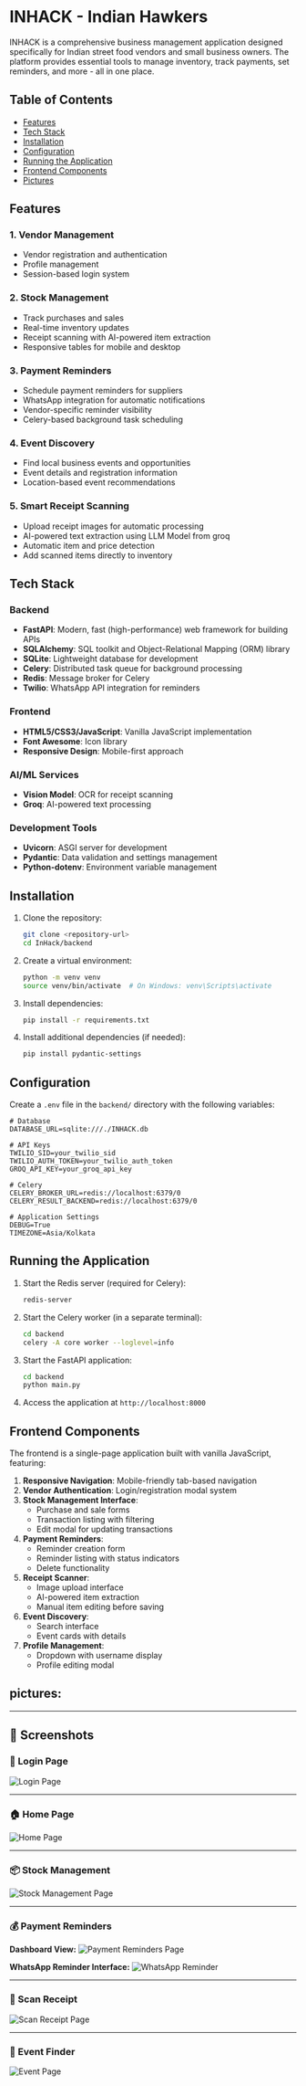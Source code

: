 # INHACK - Indian Hawkers

INHACK is a comprehensive business management application designed specifically for Indian street food vendors and small business owners. The platform provides essential tools to manage inventory, track payments, set reminders, and more - all in one place.

## Table of Contents

- [Features](#features)
- [Tech Stack](#tech-stack)
- [Installation](#installation)
- [Configuration](#configuration)
- [Running the Application](#running-the-application)
- [Frontend Components](#frontend-components)
- [Pictures](#pictures)

## Features

### 1. Vendor Management
- Vendor registration and authentication
- Profile management
- Session-based login system

### 2. Stock Management
- Track purchases and sales
- Real-time inventory updates
- Receipt scanning with AI-powered item extraction
- Responsive tables for mobile and desktop

### 3. Payment Reminders
- Schedule payment reminders for suppliers
- WhatsApp integration for automatic notifications
- Vendor-specific reminder visibility
- Celery-based background task scheduling

### 4. Event Discovery
- Find local business events and opportunities
- Event details and registration information
- Location-based event recommendations

### 5. Smart Receipt Scanning
- Upload receipt images for automatic processing
- AI-powered text extraction using LLM Model from groq
- Automatic item and price detection
- Add scanned items directly to inventory

## Tech Stack

### Backend
- **FastAPI**: Modern, fast (high-performance) web framework for building APIs
- **SQLAlchemy**: SQL toolkit and Object-Relational Mapping (ORM) library
- **SQLite**: Lightweight database for development
- **Celery**: Distributed task queue for background processing
- **Redis**: Message broker for Celery
- **Twilio**: WhatsApp API integration for reminders

### Frontend
- **HTML5/CSS3/JavaScript**: Vanilla JavaScript implementation
- **Font Awesome**: Icon library
- **Responsive Design**: Mobile-first approach

### AI/ML Services
- **Vision Model**: OCR for receipt scanning
- **Groq**: AI-powered text processing

### Development Tools
- **Uvicorn**: ASGI server for development
- **Pydantic**: Data validation and settings management
- **Python-dotenv**: Environment variable management



## Installation

1. Clone the repository:
   ```bash
   git clone <repository-url>
   cd InHack/backend
   ```

2. Create a virtual environment:
   ```bash
   python -m venv venv
   source venv/bin/activate  # On Windows: venv\Scripts\activate
   ```

3. Install dependencies:
   ```bash
   pip install -r requirements.txt
   ```

4. Install additional dependencies (if needed):
   ```bash
   pip install pydantic-settings
   ```

## Configuration

Create a `.env` file in the `backend/` directory with the following variables:

```env
# Database
DATABASE_URL=sqlite:///./INHACK.db

# API Keys
TWILIO_SID=your_twilio_sid
TWILIO_AUTH_TOKEN=your_twilio_auth_token
GROQ_API_KEY=your_groq_api_key

# Celery
CELERY_BROKER_URL=redis://localhost:6379/0
CELERY_RESULT_BACKEND=redis://localhost:6379/0

# Application Settings
DEBUG=True
TIMEZONE=Asia/Kolkata
```

## Running the Application

1. Start the Redis server (required for Celery):
   ```bash
   redis-server
   ```

2. Start the Celery worker (in a separate terminal):
   ```bash
   cd backend
   celery -A core worker --loglevel=info
   ```

3. Start the FastAPI application:
   ```bash
   cd backend
   python main.py
   ```

4. Access the application at `http://localhost:8000`

## Frontend Components

The frontend is a single-page application built with vanilla JavaScript, featuring:

1. **Responsive Navigation**: Mobile-friendly tab-based navigation
2. **Vendor Authentication**: Login/registration modal system
3. **Stock Management Interface**:
   - Purchase and sale forms
   - Transaction listing with filtering
   - Edit modal for updating transactions
4. **Payment Reminders**:
   - Reminder creation form
   - Reminder listing with status indicators
   - Delete functionality
5. **Receipt Scanner**:
   - Image upload interface
   - AI-powered item extraction
   - Manual item editing before saving
6. **Event Discovery**:
   - Search interface
   - Event cards with details
7. **Profile Management**:
   - Dropdown with username display
   - Profile editing modal

## pictures:

---

## 📸 Screenshots

### 🔐 Login Page

![Login Page](pictures/login.jpg)

---

### 🏠 Home Page

![Home Page](pictures/home.jpg)

---

### 📦 Stock Management

![Stock Management Page](pictures/stock_management.jpg)

---

### 💰 Payment Reminders

**Dashboard View:**
![Payment Reminders Page](pictures/payment_reminder.jpg)

**WhatsApp Reminder Interface:**
![WhatsApp Reminder](pictures/whatsapp_reminder.jpg)

---

### 🧾 Scan Receipt

![Scan Receipt Page](pictures/scan_reciept.jpg)

---

### 🎉 Event Finder

![Event Page](pictures/upcoming_events.jpg)

